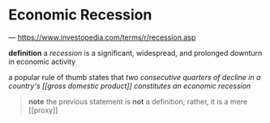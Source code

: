 # Economic Recession

&mdash; <https://www.investopedia.com/terms/r/recession.asp>

**definition** a _recession_ is a significant, widespread, and prolonged downturn in economic activity

a popular rule of thumb states that _two consecutive quarters of decline in a country's [[gross domestic product]] constitutes an economic recession_

> **note** the previous statement is **not** a definition; rather, it is a mere [[proxy]]
